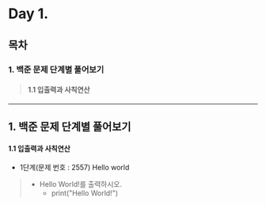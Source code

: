 # Day 1.

## 목차
 
### 1. 백준 문제 단계별 풀어보기
 
> #### 1.1 입출력과 사칙연산

------------
 
 
## 1. 백준 문제 단계별 풀어보기
 
  
#### 1.1 입출력과 사칙연산

* 1단계(문제 번호 : 2557) Hello world
> * Hello World!를 출력하시오.
>   + print("Hello World!")
